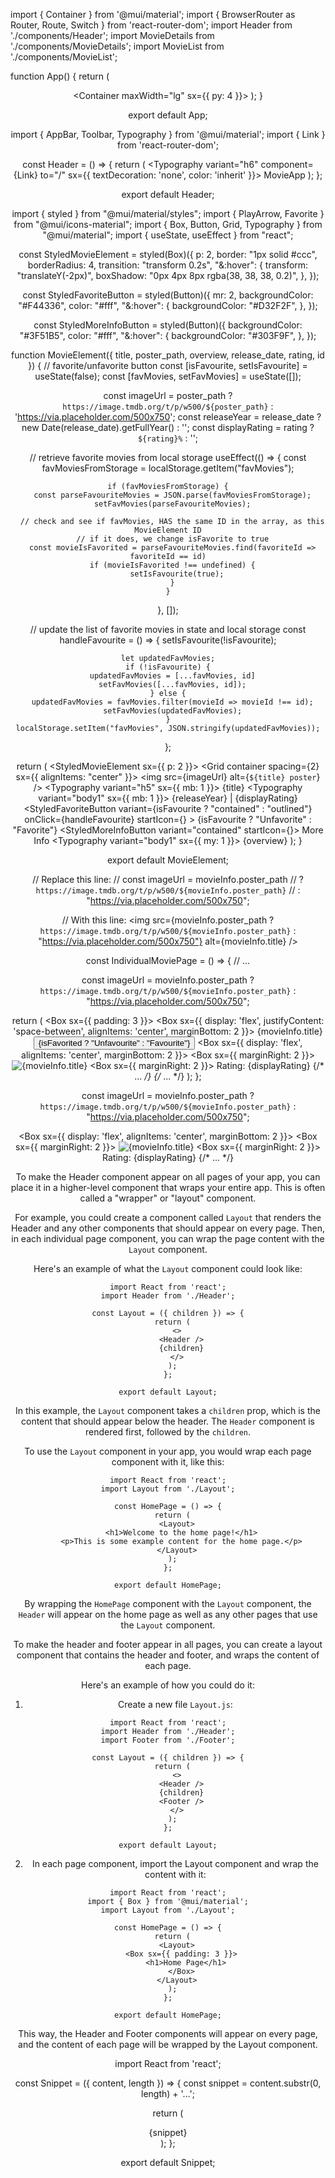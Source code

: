 import { Container } from '@mui/material';
import { BrowserRouter as Router, Route, Switch } from 'react-router-dom';
import Header from './components/Header';
import MovieDetails from './components/MovieDetails';
import MovieList from './components/MovieList';

function App() {
  return (
    <Router>
      <Header />
      <Container maxWidth="lg" sx={{ py: 4 }}>
        <Switch>
          <Route path="/" exact>
            <MovieList />
          </Route>
          <Route path="/movie/:id">
            <MovieDetails />
          </Route>
        </Switch>
      </Container>
    </Router>
  );
}

export default App;




import { AppBar, Toolbar, Typography } from '@mui/material';
import { Link } from 'react-router-dom';

const Header = () => {
  return (
    <AppBar position="static">
      <Toolbar>
        <Typography variant="h6" component={Link} to="/" sx={{ textDecoration: 'none', color: 'inherit' }}>
          MovieApp
        </Typography>
      </Toolbar>
    </AppBar>
  );
};

export default Header;






import { styled } from "@mui/material/styles";
import { PlayArrow, Favorite } from "@mui/icons-material";
import { Box, Button, Grid, Typography } from "@mui/material";
import { useState, useEffect } from "react";

const StyledMovieElement = styled(Box)({
  p: 2,
  border: "1px solid #ccc",
  borderRadius: 4,
  transition: "transform 0.2s",
  "&:hover": {
    transform: "translateY(-2px)",
    boxShadow: "0px 4px 8px rgba(38, 38, 38, 0.2)",
  },
});

const StyledFavoriteButton = styled(Button)({
  mr: 2,
  backgroundColor: "#F44336",
  color: "#fff",
  "&:hover": {
    backgroundColor: "#D32F2F",
  },
});

const StyledMoreInfoButton = styled(Button)({
  backgroundColor: "#3F51B5",
  color: "#fff",
  "&:hover": {
    backgroundColor: "#303F9F",
  },
});

function MovieElement({ title, poster_path, overview, release_date, rating, id }) {
  // favorite/unfavorite button
  const [isFavourite, setIsFavourite] = useState(false);
  const [favMovies, setFavMovies] = useState([]);

  const imageUrl = poster_path ? `https://image.tmdb.org/t/p/w500/${poster_path}` : 'https://via.placeholder.com/500x750';
  const releaseYear = release_date ? new Date(release_date).getFullYear() : '';
  const displayRating = rating ? `${rating}%` : '';

  // retrieve favorite movies from local storage
  useEffect(() => {
    const favMoviesFromStorage = localStorage.getItem("favMovies");

    if (favMoviesFromStorage) {
      const parseFavouriteMovies = JSON.parse(favMoviesFromStorage);
      setFavMovies(parseFavouriteMovies);

      // check and see if favMovies, HAS the same ID in the array, as this MovieElement ID
      // if it does, we change isFavorite to true
      const movieIsFavorited = parseFavouriteMovies.find(favoriteId => favoriteId == id)
      if (movieIsFavorited !== undefined) {
        setIsFavourite(true);
      }
    }
  }, []);

  // update the list of favorite movies in state and local storage
  const handleFavourite = () => {
    setIsFavourite(!isFavourite);

    let updatedFavMovies;
    if (!isFavourite) {
      updatedFavMovies = [...favMovies, id]
      setFavMovies([...favMovies, id]);
    } else {
      updatedFavMovies = favMovies.filter(movieId => movieId !== id);
      setFavMovies(updatedFavMovies);
    }
    localStorage.setItem("favMovies", JSON.stringify(updatedFavMovies));
  };

  return (
    <StyledMovieElement sx={{ p: 2 }}>
      <Grid container spacing={2} sx={{ alignItems: "center" }}>
        <Grid item xs={12} md={3}>
          <img src={imageUrl} alt={`${title} poster`} />
        </Grid>
        <Grid item xs={12} md={9}>
          <Typography variant="h5" sx={{ mb: 1 }}>
            {title}
          </Typography>
          <Typography variant="body1" sx={{ mb: 1 }}>
            {releaseYear} | {displayRating}
          </Typography>
          <StyledFavoriteButton
            variant={isFavourite ? "contained" : "outlined"}
            onClick={handleFavourite}
            startIcon={<Favorite />}
          >
            {isFavourite ? "Unfavorite" : "Favorite"}
          </StyledFavoriteButton>
          <StyledMoreInfoButton variant="contained" startIcon={<PlayArrow />}>
            More Info
          </StyledMoreInfoButton>
          <Typography variant="body1" sx={{ my: 1 }}>
            {overview}
          </Typography>
        </Grid>
      </Grid>
    </StyledMovieElement>
  );
}

export default MovieElement;




// Replace this line:
// const imageUrl = movieInfo.poster_path
// ? `https://image.tmdb.org/t/p/w500/${movieInfo.poster_path}`
// : "https://via.placeholder.com/500x750";

// With this line:
<img src={movieInfo.poster_path ? `https://image.tmdb.org/t/p/w500/${movieInfo.poster_path}` : "https://via.placeholder.com/500x750"} alt={movieInfo.title} />







const IndividualMoviePage = () => {
  // ...

  const imageUrl = movieInfo.poster_path
    ? `https://image.tmdb.org/t/p/w500/${movieInfo.poster_path}`
    : "https://via.placeholder.com/500x750";

  return (
    <Box sx={{ padding: 3 }}>
      <Box sx={{ display: 'flex', justifyContent: 'space-between', alignItems: 'center', marginBottom: 2 }}>
        <Typography variant="h3">{movieInfo.title}</Typography>
        <Button variant="outlined" onClick={toggleFavorite}>
          {isFavorited ? "Unfavourite" : "Favourite"}
        </Button>
      </Box>
      <Box sx={{ display: 'flex', alignItems: 'center', marginBottom: 2 }}>
        <Box sx={{ marginRight: 2 }}>
          <img src={imageUrl} alt={movieInfo.title} />
        </Box>
        <Box sx={{ marginRight: 2 }}>
          <Typography variant="body1" color="text.secondary">Rating:</Typography>
          <Typography variant="h5">{displayRating}</Typography>
        </Box>
        {/* ... */}
      </Box>
      {/* ... */}
    </Box>
  );
};


const imageUrl = movieInfo.poster_path
? `https://image.tmdb.org/t/p/w500/${movieInfo.poster_path}`
: "https://via.placeholder.com/500x750";




<Box sx={{ display: 'flex', alignItems: 'center', marginBottom: 2 }}>
  <Box sx={{ marginRight: 2 }}>
    <img src={imageUrl} alt={movieInfo.title} />
  </Box>
  <Box sx={{ marginRight: 2 }}>
    <Typography variant="body1" color="text.secondary">Rating:</Typography>
    <Typography variant="h5">{displayRating}</Typography>
  </Box>
  {/* ... */}
</Box>


















To make the Header component appear on all pages of your app, you can place it in a higher-level component that wraps your entire app. This is often called a "wrapper" or "layout" component.

For example, you could create a component called `Layout` that renders the Header and any other components that should appear on every page. Then, in each individual page component, you can wrap the page content with the `Layout` component.

Here's an example of what the `Layout` component could look like:

```
import React from 'react';
import Header from './Header';

const Layout = ({ children }) => {
  return (
    <>
      <Header />
      {children}
    </>
  );
};

export default Layout;
```

In this example, the `Layout` component takes a `children` prop, which is the content that should appear below the header. The `Header` component is rendered first, followed by the `children`.

To use the `Layout` component in your app, you would wrap each page component with it, like this:

```
import React from 'react';
import Layout from './Layout';

const HomePage = () => {
  return (
    <Layout>
      <h1>Welcome to the home page!</h1>
      <p>This is some example content for the home page.</p>
    </Layout>
  );
};

export default HomePage;
```

By wrapping the `HomePage` component with the `Layout` component, the `Header` will appear on the home page as well as any other pages that use the `Layout` component.



















To make the header and footer appear in all pages, you can create a layout component that contains the header and footer, and wraps the content of each page.

Here's an example of how you could do it:

1. Create a new file `Layout.js`:

```
import React from 'react';
import Header from './Header';
import Footer from './Footer';

const Layout = ({ children }) => {
  return (
    <>
      <Header />
      {children}
      <Footer />
    </>
  );
};

export default Layout;
```

2. In each page component, import the Layout component and wrap the content with it:

```
import React from 'react';
import { Box } from '@mui/material';
import Layout from './Layout';

const HomePage = () => {
  return (
    <Layout>
      <Box sx={{ padding: 3 }}>
        <h1>Home Page</h1>
      </Box>
    </Layout>
  );
};

export default HomePage;
```

This way, the Header and Footer components will appear on every page, and the content of each page will be wrapped by the Layout component.













<!-- SNIPPET OVERVIEW -->

import React from 'react';

const Snippet = ({ content, length }) => {
  const snippet = content.substr(0, length) + '...';
  
  return (
    <div>
      {snippet}
    </div>
  );
};

export default Snippet;
